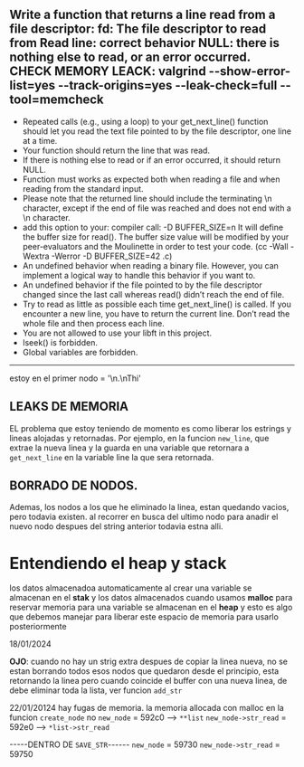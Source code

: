 Write a function that returns a line read from a file descriptor:
fd: The file descriptor to read from
Read line: correct behavior
NULL: there is nothing else to read, or an error occurred.
CHECK MEMORY LEACK:
valgrind --show-error-list=yes --track-origins=yes --leak-check=full --tool=memcheck
-------------------------------------------------------------------------------
- Repeated calls (e.g., using a loop) to your get_next_line() function 
 should let you read the text file pointed to by the file descriptor, 
 one line at a time. 
- Your function should return the line that was read.
- If there is nothing else to read or if an error occurred, 
  it should return NULL.
- Function must works as expected both when reading a file and 
 when reading from the standard input.
- Please note that the returned line should include the terminating \n 
  character,
 except if the end of file was reached and does not end with a \n character.
- add this option to your: compiler call: -D BUFFER_SIZE=n 
 It will define the buffer size for read(). 
 The buffer size value will be modified by your peer-evaluators and 
 the Moulinette 
 in order to test your code. 
 (cc -Wall -Wextra -Werror -D BUFFER_SIZE=42 <files>.c)
- An undefined behavior when reading a binary file. 
 However, you can implement a logical way to handle this behavior 
 if you want to.
- An undefined behavior if the file pointed to by 
  the file descriptor changed 
 since the last call whereas read() didn’t reach the end of file.
- Try to read as little as possible each time get_next_line() is called. 
 If you encounter a new line, you have to return the current line. 
 Don’t read the whole file and then process each line.
- You are not allowed to use your libft in this project.
- lseek() is forbidden.
- Global variables are forbidden.


-------------------------------------------------------------------------------
estoy en el primer nodo = '\n.\nThi'

## LEAKS DE MEMORIA
EL problema que estoy teniendo de momento es como liberar
los estrings y lineas alojadas y retornadas. Por ejemplo, en
la funcion `new_line`, que extrae la nueva linea y la guarda 
en una variable que retornara a `get_next_line` en la variable line
la que sera retornada.

## BORRADO DE NODOS.
Ademas, los nodos a los que he eliminado la linea,
estan quedando vacios, pero todavia existen. al recorrer en busca
del ultimo nodo para anadir el nuevo nodo despues del string anterior 
todavia estna alli.


# Entendiendo el **heap** y **stack**
los datos almacenadoa automaticamente al crear una variable
se almacenan en el **stak** y los datos almacenados cuando usamos **malloc**
para reservar memoria para una variable se almacenan en el **heap**
y esto es algo que debemos manejar para liberar este espacio de memoria
para usarlo posteriormente


18/01/2024

**OJO**: cuando no hay un strig extra despues de copiar la linea nueva, no se estan borrando todos esos nodos
	que quedaron desde el principio, esta retornando la linea pero cuando coincide el buffer con una nueva
	linea, de debe eliminar toda la lista, ver funcion `add_str`


22/01/20124
hay fugas de memoria. la memoria allocada con malloc en la funcion `create_node` no
`new_node` = 592c0 --> `**list`
`new_node->str_read` = 592e0 --> `*list->str_read`

-----DENTRO DE `SAVE_STR`------
`new_node` = 59730
`new_node->str_read` = 59750

